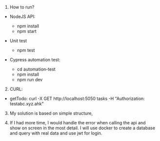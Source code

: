 1. How to run?
  - NodeJS API:
    - npm install
    - npm start
    
  - Unit test 
    - npm test
  
  - Cypress automation test:
    - cd automation-test
    - npm install
    - npm run dev


2. CURL: 
  - getTodo: curl -X GET http://localhost:5050 tasks -H "Authorization: testabc.xyz.ahk"
  

3. My solution is based on simple structure,


4. If I had more time, I would handle the error when calling the api and show on screen in the most detail. I will use docker to create a database and query with real data and use jwt for login.
